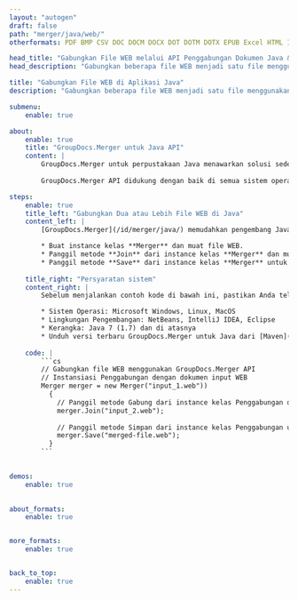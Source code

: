 ```yaml
---
layout: "autogen"
draft: false
path: "merger/java/web/"
otherformats: PDF BMP CSV DOC DOCM DOCX DOT DOTM DOTX EPUB Excel HTML Image MHT MHTML ODP ODS ODT OTP OTT PDF PNG POTM POTX PPS PPSM PPSX PPT PPTM PPTX PS RTF TEX TIF TIFF TSV TXT VDX Visio VSDM VSDX VSSX VSSM VSTM VSTX VSX VTX Word Worksheet XLAM XLS XLSB XLSM XLSX XLT XLTM XLTX XPS 

head_title: "Gabungkan File WEB melalui API Penggabungan Dokumen Java & J2SE"
head_description: "Gabungkan beberapa file WEB menjadi satu file menggunakan API penggabungan dokumen Java dengan semua data, gaya, dan pemformatan sebagai dokumen sumber."

title: "Gabungkan File WEB di Aplikasi Java"
description: "Gabungkan beberapa file WEB menjadi satu file menggunakan API penggabungan dokumen Java. Gabungkan halaman atau rentang halaman yang dipilih dari berbagai dokumen sumber menjadi satu dokumen hasil dengan semua data, gaya, dan pemformatan sebagai dokumen sumber."

submenu:
    enable: true

about:
    enable: true
    title: "GroupDocs.Merger untuk Java API"
    content: |
        GroupDocs.Merger untuk perpustakaan Java menawarkan solusi sederhana untuk menggabungkan & membagi dengan aman antara berbagai format dokumen termasuk PDF, Microsoft Office (Word, Excel, PowerPoint, OneNote), OpenDocument, HTML, gambar dan banyak lainnya dalam aplikasi .NET. Dengan menambahkan hanya beberapa baris kode, lakukan beberapa operasi dokumen seperti memindahkan, menghapus, memutar, menukar, mengekstrak, atau mengubah orientasi halaman di dalam dokumen. API penggabungan dokumen juga mendukung pratinjau halaman dokumen sebagai gambar untuk menganalisis struktur dokumen, pemformatan, dan konten pada halaman.
        
        GroupDocs.Merger API didukung dengan baik di semua sistem operasi utama dan versi Java termasuk J2SE 7.0 (1.7), J2SE 8.0 (1.8) dan Java 10.

steps:
    enable: true
    title_left: "Gabungkan Dua atau Lebih File WEB di Java"
    content_left: |
        [GroupDocs.Merger](/id/merger/java/) memudahkan pengembang Java untuk menggabungkan beberapa file WEB dengan menerapkan beberapa langkah mudah.

        * Buat instance kelas **Merger** dan muat file WEB.
        * Panggil metode **Join** dari instance kelas **Merger** dan muat file WEB lainnya.
        * Panggil metode **Save** dari instance kelas **Merger** untuk menyimpan dokumen yang digabungkan.
        
    title_right: "Persyaratan sistem"
    content_right: |
        Sebelum menjalankan contoh kode di bawah ini, pastikan Anda telah menginstal prasyarat berikut di sistem Anda.

        * Sistem Operasi: Microsoft Windows, Linux, MacOS
        * Lingkungan Pengembangan: NetBeans, IntelliJ IDEA, Eclipse
        * Kerangka: Java 7 (1.7) dan di atasnya
        * Unduh versi terbaru GroupDocs.Merger untuk Java dari [Maven](https://repository.groupdocs.com/webapp/#/artifacts/browse/tree/General/repo/com/groupdocs/groupdocs-merger)
        
    code: |
        ```cs
        // Gabungkan file WEB menggunakan GroupDocs.Merger API
        // Instansiasi Penggabungan dengan dokumen input WEB
        Merger merger = new Merger("input_1.web"))
          {
            // Panggil metode Gabung dari instance kelas Penggabungan dan lewati jalur dokumen sumber kedua
            merger.Join("input_2.web");
            
            // Panggil metode Simpan dari instance kelas Penggabungan untuk menyimpan dokumen yang digabungkan
            merger.Save("merged-file.web");
          }
        ```
        

demos:
    enable: true
        

about_formats:
    enable: true


more_formats:
    enable: true


back_to_top:
    enable: true
---
```

